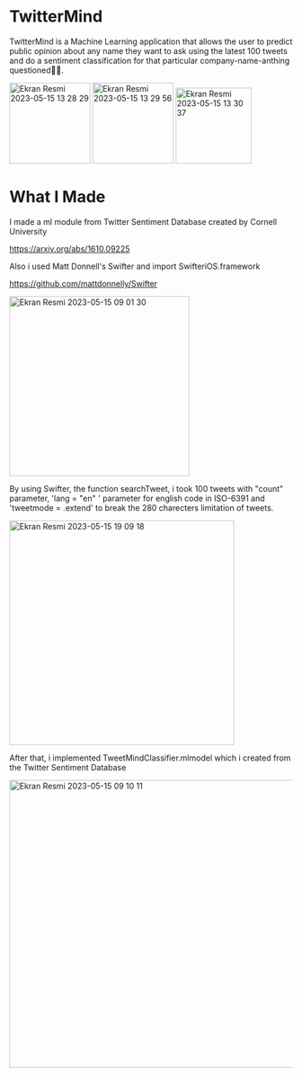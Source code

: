 # TwitterMind

TwitterMind is a Machine Learning application that allows the user to predict public opinion about any name they want to ask using the latest 100 tweets and do a sentiment classification for that particular company-name-anthing questioned✌🏻.

<img width="144" alt="Ekran Resmi 2023-05-15 13 28 29" src="https://github.com/mesutgdk/TwitterMind/assets/112901255/13fc46cb-c0b4-480b-9b26-e04eeadbb679">
<img width="144" alt="Ekran Resmi 2023-05-15 13 29 56" src="https://github.com/mesutgdk/TwitterMind/assets/112901255/9528d930-101d-4e46-bafb-3c2330cdce02">
<img width="135" alt="Ekran Resmi 2023-05-15 13 30 37" src="https://github.com/mesutgdk/TwitterMind/assets/112901255/95b0e284-6bda-4380-8a6f-87d4bbc3b59c">


# What I Made

I made a ml module from Twitter Sentiment Database created by Cornell University

https://arxiv.org/abs/1610.09225

Also i used Matt Donnell's Swifter and import SwifteriOS.framework

https://github.com/mattdonnelly/Swifter

<img width="320" alt="Ekran Resmi 2023-05-15 09 01 30" src="https://github.com/mesutgdk/TwitterMind/assets/112901255/ba6950a8-1b60-4316-911f-505ff39075a1">

By using Swifter, the function searchTweet, i took 100 tweets with "count" parameter, 'lang = "en" ' parameter for english code in ISO-6391 and 'tweetmode = .extend' to break the 280 charecters limitation of tweets.

<img width="400" alt="Ekran Resmi 2023-05-15 19 09 18" src="https://github.com/mesutgdk/TwitterMind/assets/112901255/6e690254-51df-4514-aa98-abc96e4b6d18">

After that, i implemented TweetMindClassifier.mlmodel which i created from the Twitter Sentiment Database

<img width="512" alt="Ekran Resmi 2023-05-15 09 10 11" src="https://github.com/mesutgdk/TwitterMind/assets/112901255/9fdc6827-8ca8-4579-9681-ff1c4929655b">


